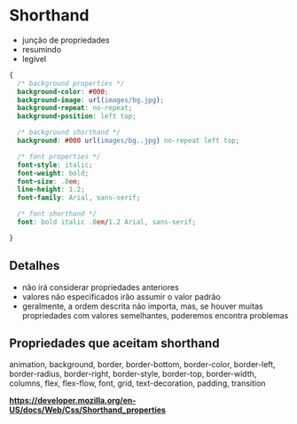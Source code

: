 # Shorthand

* junção de propriedades
* resumindo
* legível

```css
{
  /* background properties */
  background-color: #000;
  background-image: url(images/bg.jpg);
  background-repeat: no-repeat;
  background-position: left top;

  /* background shorthand */
  background: #000 url(images/bg..jpg) no-repeat left top;

  /* font properties */
  font-style: italic;
  font-weight: bold;
  font-size: .8em;
  line-height: 1.2;
  font-family: Arial, sans-serif;

  /* font shorthand */
  font: bold italic .8em/1.2 Arial, sans-serif;

}
```

## Detalhes
* não irá considerar propriedades anteriores
* valores não especificados irão assumir o valor padrão
* geralmente, a ordem descrita não importa, mas, se houver muitas propriedades com valores semelhantes, poderemos encontra problemas

## Propriedades que aceitam shorthand
animation, background, border, border-bottom, border-color, border-left,
border-radius, border-right, border-style, border-top, border-width, 
columns, flex, flex-flow, font, grid, text-decoration, padding, transition

**https://developer.mozilla.org/en-US/docs/Web/Css/Shorthand_properties**
